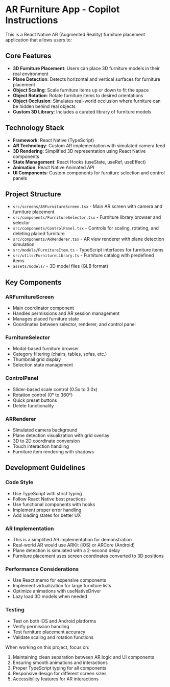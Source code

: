 <!-- Use this file to provide workspace-specific custom instructions to Copilot. For more details, visit https://code.visualstudio.com/docs/copilot/copilot-customization#_use-a-githubcopilotinstructionsmd-file -->

# AR Furniture App - Copilot Instructions

This is a React Native AR (Augmented Reality) furniture placement application that allows users to:

## Core Features
- **3D Furniture Placement**: Users can place 3D furniture models in their real environment
- **Plane Detection**: Detects horizontal and vertical surfaces for furniture placement
- **Object Scaling**: Scale furniture items up or down to fit the space
- **Object Rotation**: Rotate furniture items to desired orientations
- **Object Occlusion**: Simulates real-world occlusion where furniture can be hidden behind real objects
- **Custom 3D Library**: Includes a curated library of furniture models

## Technology Stack
- **Framework**: React Native (TypeScript)
- **AR Technology**: Custom AR implementation with simulated camera feed
- **3D Rendering**: Simplified 3D representation using React Native components
- **State Management**: React Hooks (useState, useRef, useEffect)
- **Animation**: React Native Animated API
- **UI Components**: Custom components for furniture selection and control panels

## Project Structure
- `src/screens/ARFurnitureScreen.tsx` - Main AR screen with camera and furniture placement
- `src/components/FurnitureSelector.tsx` - Furniture library browser and selector
- `src/components/ControlPanel.tsx` - Controls for scaling, rotating, and deleting placed furniture
- `src/components/ARRenderer.tsx` - AR view renderer with plane detection simulation
- `src/models/FurnitureItem.ts` - TypeScript interfaces for furniture items
- `src/utils/FurnitureLibrary.ts` - Furniture catalog with predefined items
- `assets/models/` - 3D model files (GLB format)

## Key Components

### ARFurnitureScreen
- Main coordinator component
- Handles permissions and AR session management
- Manages placed furniture state
- Coordinates between selector, renderer, and control panel

### FurnitureSelector
- Modal-based furniture browser
- Category filtering (chairs, tables, sofas, etc.)
- Thumbnail grid display
- Selection state management

### ControlPanel
- Slider-based scale control (0.5x to 3.0x)
- Rotation control (0° to 360°)
- Quick preset buttons
- Delete functionality

### ARRenderer
- Simulated camera background
- Plane detection visualization with grid overlay
- 3D to 2D coordinate conversion
- Touch interaction handling
- Furniture item rendering with shadows

## Development Guidelines

### Code Style
- Use TypeScript with strict typing
- Follow React Native best practices
- Use functional components with hooks
- Implement proper error handling
- Add loading states for better UX

### AR Implementation
- This is a simplified AR implementation for demonstration
- Real-world AR would use ARKit (iOS) or ARCore (Android)
- Plane detection is simulated with a 2-second delay
- Furniture placement uses screen coordinates converted to 3D positions

### Performance Considerations
- Use React.memo for expensive components
- Implement virtualization for large furniture lists
- Optimize animations with useNativeDriver
- Lazy load 3D models when needed

### Testing
- Test on both iOS and Android platforms
- Verify permission handling
- Test furniture placement accuracy
- Validate scaling and rotation functions

When working on this project, focus on:
1. Maintaining clean separation between AR logic and UI components
2. Ensuring smooth animations and interactions
3. Proper TypeScript typing for all components
4. Responsive design for different screen sizes
5. Accessibility features for AR interactions
